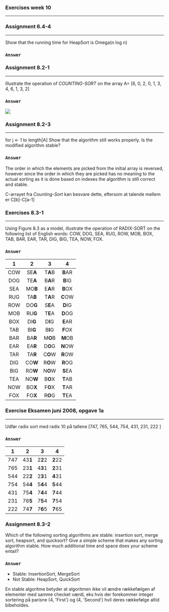 ### Exercises week 10
***
### Assignment 6.4-4 
***
Show that the running time for HeapSort is Omega(n log n)


### `Answer`


### Assignment 8.2-1
***
Illustrate the operation of _COUNTING-SORT_ on the array A= [6, 0, 2, 0, 1, 3, 4, 6, 1, 3, 2]

### `Answer`
![](\images\ass1.png)

### Assignment 8.2-3
***
for j ← 1 to length[A] Show that the algorithm still works properly. Is the modified algorithm stable?

### `Answer`
The order in which the elements are picked from the initial array is reversed, however since the order in which they are picked has no meaning to the actual sorting as it is done based on indexes the algorithm is still correct and stable.


C-arrayet fra _Counting-Sort_ kan besvare dette, eftersom at talende mellem er C[b]-C[a-1]

### Exercises 8.3-1
***
Using Figure 8.3 as a model, illustrate the operation of RADIX-SORT on the following list of English words: COW, DOG, SEA, RUG, ROW, MOB, BOX, TAB, BAR, EAR, TAR, DIG, BIG, TEA, NOW, FOX.

### `Answer`
 1| 2 |3 | 4 
:----:|:----:|:----:|:----:
COW | SE**A** | T**A**B | **B**AR
DOG | TE**A** | B**A**R | **B**IG
SEA | MO**B** | E**A**R | **B**OX
RUG | TA**B** | T**A**R | **C**OW
ROW | DO**G** | S**E**A | **D**IG
MOB | RU**G** | T**E**A | **D**OG
BOX | DI**G** | D**I**G | **E**AR
TAB | BI**G** | B**I**G | **F**OX
BAR | BA**R** | M**O**B | **M**OB
EAR | EA**R** | D**O**G | **N**OW
TAR | TA**R** | C**O**W | **R**OW
DIG | CO**W** | R**O**W | **R**OG
BIG | RO**W** | N**O**W | **S**EA
TEA | NO**W** | B**O**X | **T**AB
NOW | BO**X** | F**O**X | **T**AR
FOX | FO**X** | R**O**G | **T**EA


### Exercise Eksamen juni 2008, opgave 1a
***
Udfør radix sort med radix 10 på tallene [747, 765, 544, 754, 431, 231, 222
]

### `Answer`
1 | 2 | 3 | 4
:----:|:----:|:----:|:----:
747 | 43**1** | 2**2**2 | **2**22
765 | 23**1** | 4**3**1 | **2**31
544 | 22**2** | 2**3**1 | **4**31
754 | 54**4** | 5**4**4 | **5**44
431 | 75**4** | 7**4**4 | **7**44
231 | 76**5** | 7**5**4 | **7**54
222 | 74**7** | 7**6**5 | **7**65

### Assignment 8.3-2
Which of the following sorting algorithms are stable: insertion sort, merge sort, heapsort, and quicksort? Give a simple scheme that makes any sorting algorithm stable. How much additional time and space does your scheme entail?

### `Answer`
- Stable: InsertionSort, MergeSort
- Not Stable: HeapSort, QuickSort

En stable algoritme betyder at algoritmen ikke vil ændre rækkefælgen af elementer med samme checket værdi, eks hvis der forekommer integer sortering på parisne (4, 'First') og (4, 'Second') hvil deres rækkefølge altid bibeholdes.